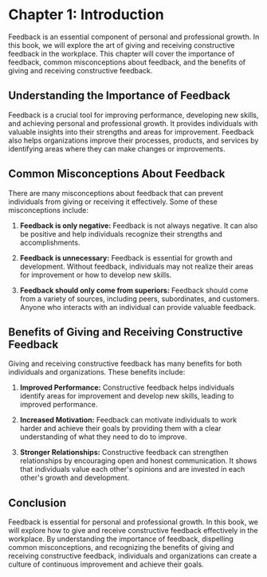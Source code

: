 Chapter 1: Introduction
=======================

Feedback is an essential component of personal and professional growth. In this book, we will explore the art of giving and receiving constructive feedback in the workplace. This chapter will cover the importance of feedback, common misconceptions about feedback, and the benefits of giving and receiving constructive feedback.

Understanding the Importance of Feedback
----------------------------------------

Feedback is a crucial tool for improving performance, developing new skills, and achieving personal and professional growth. It provides individuals with valuable insights into their strengths and areas for improvement. Feedback also helps organizations improve their processes, products, and services by identifying areas where they can make changes or improvements.

Common Misconceptions About Feedback
------------------------------------

There are many misconceptions about feedback that can prevent individuals from giving or receiving it effectively. Some of these misconceptions include:

1. **Feedback is only negative:** Feedback is not always negative. It can also be positive and help individuals recognize their strengths and accomplishments.

2. **Feedback is unnecessary:** Feedback is essential for growth and development. Without feedback, individuals may not realize their areas for improvement or how to develop new skills.

3. **Feedback should only come from superiors:** Feedback should come from a variety of sources, including peers, subordinates, and customers. Anyone who interacts with an individual can provide valuable feedback.

Benefits of Giving and Receiving Constructive Feedback
------------------------------------------------------

Giving and receiving constructive feedback has many benefits for both individuals and organizations. These benefits include:

1. **Improved Performance:** Constructive feedback helps individuals identify areas for improvement and develop new skills, leading to improved performance.

2. **Increased Motivation:** Feedback can motivate individuals to work harder and achieve their goals by providing them with a clear understanding of what they need to do to improve.

3. **Stronger Relationships:** Constructive feedback can strengthen relationships by encouraging open and honest communication. It shows that individuals value each other's opinions and are invested in each other's growth and development.

Conclusion
----------

Feedback is essential for personal and professional growth. In this book, we will explore how to give and receive constructive feedback effectively in the workplace. By understanding the importance of feedback, dispelling common misconceptions, and recognizing the benefits of giving and receiving constructive feedback, individuals and organizations can create a culture of continuous improvement and achieve their goals.
